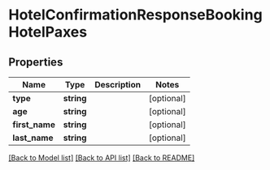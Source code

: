 # HotelConfirmationResponseBookingHotelPaxes

## Properties
Name | Type | Description | Notes
------------ | ------------- | ------------- | -------------
**type** | **string** |  | [optional] 
**age** | **string** |  | [optional] 
**first_name** | **string** |  | [optional] 
**last_name** | **string** |  | [optional] 

[[Back to Model list]](../../README.md#documentation-for-models) [[Back to API list]](../../README.md#documentation-for-api-endpoints) [[Back to README]](../../README.md)

